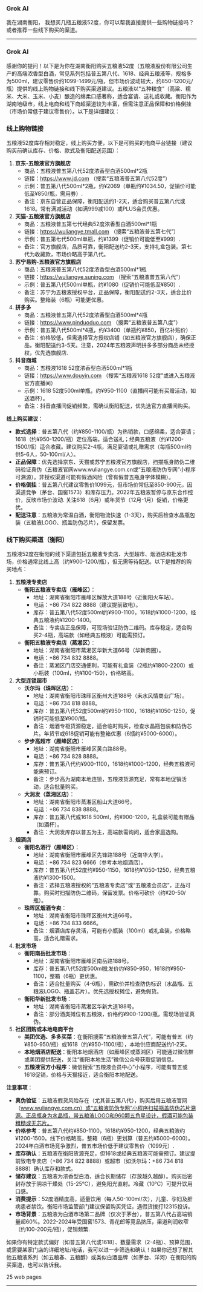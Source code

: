 

### Grok AI

<div class="thinking-container"></div><div class="response-content-markdown [&amp;_a]:text-current [&amp;_a:hover]:text-primary [&amp;_a:hover]:decoration-primary [&amp;_a]:underline [&amp;_a]:decoration-primary/30 [&amp;_a]:underline-offset-2 [&amp;_h2:first-child]:mt-0 [&amp;_h3:first-child]:mt-0 [&amp;_h4:first-child]:mt-0"><p dir="auto" class="break-words" style="white-space: pre-wrap;">我在湖南衡阳， 我想买几瓶五粮液52度，你可以帮我直接提供一些购物链接吗？或者推荐一些线下购买的渠道。</p></div><section class="inline-media-container flex flex-col gap-1"></section>

---

### Grok AI

<div class="thinking-container"></div><div class="response-content-markdown [&amp;_a]:text-current [&amp;_a:hover]:text-primary [&amp;_a:hover]:decoration-primary [&amp;_a]:underline [&amp;_a]:decoration-primary/30 [&amp;_a]:underline-offset-2 [&amp;_h2:first-child]:mt-0 [&amp;_h3:first-child]:mt-0 [&amp;_h4:first-child]:mt-0"><p dir="auto" class="break-words" style="white-space: pre-wrap;">感谢你的提问！以下是为你在湖南衡阳购买五粮液52度（五粮液股份有限公司生产的高端浓香型白酒，常见系列包括普五第八代、1618、经典五粮液等，规格多为500ml，建议零售价约1099-1499元/瓶，但市场价波动较大，约850-1200元/瓶）提供的线上购物链接和线下购买渠道建议。五粮液以“五种粮食”（高粱、糯米、大米、玉米、小麦）酿造的绵柔口感著称，适合宴请、送礼或收藏。衡阳作为湖南地级市，线上电商和线下商超渠道较为丰富，但需注意正品保障和价格倒挂（市场价常低于建议零售价）。以下是详细建议：</p>
<h3 dir="auto" class="">线上购物链接</h3>
<p dir="auto" class="break-words" style="white-space: pre-wrap;">五粮液52度库存相对稳定，线上购买方便，以下是可购买的电商平台链接（建议购买前确认库存、价格、款式及衡阳配送范围）：</p>
<ol dir="auto" class="marker:text-secondary">
<li class="break-words"><strong>京东-五粮液官方旗舰店</strong>
<ul dir="auto" class="marker:text-secondary">
<li class="break-words">商品：五粮液普五第八代52度浓香型白酒500ml*2瓶</li>
<li class="break-words">链接：<a href="https://www.jd.com" target="_blank" rel="noopener noreferrer">https://www.jd.com</a> （搜索“五粮液普五第八代52度”）</li>
<li class="break-words">示例：普五第八代500ml*2瓶，约¥2069（单瓶约¥1034.50，促销价可能低至¥850/瓶，需用券）.<a href="https://post.smzdm.com/p/ad2e3nkx/" target="_blank" rel="noopener noreferrer" class="web-search-result-chip focus:outline-none focus-visible:outline-none focus-visible:bg:input rounded-md ml-1 mr-0.5" data-state="closed"><div class="inline-flex align-text-bottom items-center justify-center select-none my-0 rounded-md bg-important border border-card-border opacity-60 grayscale hover:filter-none hover:opacity-100 transition-opacity"><img class="size-[18px] m-0 rounded-md" alt="" src="https://imgs.search.brave.com/j8J2mvTXHOFNWdchWrZg-rz15QrzzplbRtzna3AK6Vk/rs:fit:64:0:0:0/g:ce/aHR0cDovL2Zhdmlj/b25zLnNlYXJjaC5i/cmF2ZS5jb20vaWNv/bnMvYzhjN2YxZGEz/MGZmMGZlMDEwMGQ2/NTRmNmUxZmVmOTc2/ZjUwZTM4MjI5NGZj/YzczYjUxNDQwMGYw/M2FmYTNmYi9wb3N0/LnNtemRtLmNvbS8"></div></a></li>
<li class="break-words">备注：京东自营正品保障，衡阳配送约1-2天，适合购买普五第八代或1618。常有满减活动（如满999减100）或PLUS会员优惠。</li>
</ul>
</li>
<li class="break-words"><strong>天猫-五粮液官方旗舰店</strong>
<ul dir="auto" class="marker:text-secondary">
<li class="break-words">商品：五粮液普五第七代经典52度浓香型白酒500ml*1瓶</li>
<li class="break-words">链接：<a href="https://wuliangye.tmall.com" target="_blank" rel="noopener noreferrer">https://wuliangye.tmall.com</a> （搜索“五粮液普五第七代”）</li>
<li class="break-words">示例：普五第七代500ml单瓶，约¥1399（促销价可能低至¥999）.<a href="https://post.smzdm.com/p/ad2e3nkx/" target="_blank" rel="noopener noreferrer" class="web-search-result-chip focus:outline-none focus-visible:outline-none focus-visible:bg:input rounded-md ml-1 mr-0.5" data-state="closed"><div class="inline-flex align-text-bottom items-center justify-center select-none my-0 rounded-md bg-important border border-card-border opacity-60 grayscale hover:filter-none hover:opacity-100 transition-opacity"><img class="size-[18px] m-0 rounded-md" alt="" src="https://imgs.search.brave.com/j8J2mvTXHOFNWdchWrZg-rz15QrzzplbRtzna3AK6Vk/rs:fit:64:0:0:0/g:ce/aHR0cDovL2Zhdmlj/b25zLnNlYXJjaC5i/cmF2ZS5jb20vaWNv/bnMvYzhjN2YxZGEz/MGZmMGZlMDEwMGQ2/NTRmNmUxZmVmOTc2/ZjUwZTM4MjI5NGZj/YzczYjUxNDQwMGYw/M2FmYTNmYi9wb3N0/LnNtemRtLmNvbS8"></div></a></li>
<li class="break-words">备注：官方旗舰店，品质可靠，衡阳配送约2-3天，支持礼盒包装。第七代为收藏款，市场价略高于第八代。</li>
</ul>
</li>
<li class="break-words"><strong>苏宁易购-五粮液官方旗舰店</strong>
<ul dir="auto" class="marker:text-secondary">
<li class="break-words">商品：五粮液普五第八代52度浓香型白酒500ml*1瓶</li>
<li class="break-words">链接：<a href="https://wuliangye.suning.com" target="_blank" rel="noopener noreferrer">https://wuliangye.suning.com</a> （搜索“五粮液普五第八代”）</li>
<li class="break-words">示例：普五第八代500ml单瓶，约¥1080（促销价可能低至¥850）.<a href="https://www.gome.com.cn/hotwords/20160905/6130/" target="_blank" rel="noopener noreferrer" class="web-search-result-chip focus:outline-none focus-visible:outline-none focus-visible:bg:input rounded-md ml-1 mr-0.5" data-state="closed"><div class="inline-flex align-text-bottom items-center justify-center select-none my-0 rounded-md bg-important border border-card-border opacity-60 grayscale hover:filter-none hover:opacity-100 transition-opacity"><img class="size-[18px] m-0 rounded-md" alt="" src="https://imgs.search.brave.com/PQxzM0nJwk79sVs2N812MrSGV4iOdMhWZqmhGWzOFIQ/rs:fit:64:0:0:0/g:ce/aHR0cDovL2Zhdmlj/b25zLnNlYXJjaC5i/cmF2ZS5jb20vaWNv/bnMvMjI3MjgzNTcz/NjllODI0YTdhYjkx/OTA0MDY5YjY0ZDhj/Nzg4ODVlNWI4NDIw/MzgwZmY5YmRiNjA2/NGZkNmY3Yy93d3cu/Z29tZS5jb20uY24v"></div></a></li>
<li class="break-words">备注：苏宁为五粮液授权平台，正品保障，衡阳配送约2-3天，适合比价购买。整箱装（6瓶）可能更优惠。</li>
</ul>
</li>
<li class="break-words"><strong>拼多多</strong>
<ul dir="auto" class="marker:text-secondary">
<li class="break-words">商品：五粮液普五第八代52度浓香型白酒500ml*4瓶</li>
<li class="break-words">链接：<a href="https://www.pinduoduo.com" target="_blank" rel="noopener noreferrer">https://www.pinduoduo.com</a> （搜索“五粮液普五第八度”）</li>
<li class="break-words">示例：普五第八代500ml*4瓶，约¥3400（单瓶约¥850，百亿补贴价）.<a href="https://post.smzdm.com/p/ad2e3nkx/" target="_blank" rel="noopener noreferrer" class="web-search-result-chip focus:outline-none focus-visible:outline-none focus-visible:bg:input rounded-md ml-1 mr-0.5" data-state="closed"><div class="inline-flex align-text-bottom items-center justify-center select-none my-0 rounded-md bg-important border border-card-border opacity-60 grayscale hover:filter-none hover:opacity-100 transition-opacity"><img class="size-[18px] m-0 rounded-md" alt="" src="https://imgs.search.brave.com/j8J2mvTXHOFNWdchWrZg-rz15QrzzplbRtzna3AK6Vk/rs:fit:64:0:0:0/g:ce/aHR0cDovL2Zhdmlj/b25zLnNlYXJjaC5i/cmF2ZS5jb20vaWNv/bnMvYzhjN2YxZGEz/MGZmMGZlMDEwMGQ2/NTRmNmUxZmVmOTc2/ZjUwZTM4MjI5NGZj/YzczYjUxNDQwMGYw/M2FmYTNmYi9wb3N0/LnNtemRtLmNvbS8"></div></a></li>
<li class="break-words">备注：价格较低，但需选择官方授权店铺（如五粮液官方旗舰店），确保正品，衡阳配送约3-5天。注意，2024年五粮液声明拼多多部分商品未经授权，优先选旗舰店.<a href="https://post.smzdm.com/p/akle7p8r/" target="_blank" rel="noopener noreferrer" class="web-search-result-chip focus:outline-none focus-visible:outline-none focus-visible:bg:input rounded-md ml-1 mr-0.5" data-state="closed"><div class="inline-flex align-text-bottom items-center justify-center select-none my-0 rounded-md bg-important border border-card-border opacity-60 grayscale hover:filter-none hover:opacity-100 transition-opacity"><img class="size-[18px] m-0 rounded-md" alt="" src="https://imgs.search.brave.com/j8J2mvTXHOFNWdchWrZg-rz15QrzzplbRtzna3AK6Vk/rs:fit:64:0:0:0/g:ce/aHR0cDovL2Zhdmlj/b25zLnNlYXJjaC5i/cmF2ZS5jb20vaWNv/bnMvYzhjN2YxZGEz/MGZmMGZlMDEwMGQ2/NTRmNmUxZmVmOTc2/ZjUwZTM4MjI5NGZj/YzczYjUxNDQwMGYw/M2FmYTNmYi9wb3N0/LnNtemRtLmNvbS8"></div></a></li>
</ul>
</li>
<li class="break-words"><strong>抖音商城</strong>
<ul dir="auto" class="marker:text-secondary">
<li class="break-words">商品：五粮液1618 52度浓香型白酒500ml*1瓶</li>
<li class="break-words">链接：<a href="https://www.douyin.com" target="_blank" rel="noopener noreferrer">https://www.douyin.com</a> （搜索“五粮液1618 52度”或进入五粮液官方直播间）</li>
<li class="break-words">示例：1618 52度500ml单瓶，约¥950-1100（直播间可能有买赠活动，如送酒杯）。</li>
<li class="break-words">备注：抖音直播间促销频繁，需确认衡阳配送，优先选官方直播间购买。</li>
</ul>
</li>
</ol>
<p dir="auto" class="break-words" style="white-space: pre-wrap;"><strong>线上购买建议</strong>：</p>
<ul dir="auto" class="marker:text-secondary">
<li class="break-words"><strong>款式选择</strong>：普五第八代（约¥850-1100/瓶）为热销款，口感绵柔，适合宴请；1618（约¥950-1200/瓶）定位高端，适合送礼；经典五粮液（约¥1200-1500/瓶）适合收藏。建议购买2-4瓶，满足宴请或礼赠需求（每瓶500ml约供5-6人，50-100ml/人）。</li>
<li class="break-words"><strong>正品保障</strong>：优先选择京东、天猫或苏宁五粮液官方旗舰店，扫描瓶身防伪二维码验证真伪（五粮液官网www.wuliangye.com.cn或“五粮液防伪专网”小程序可溯源）。非授权渠道可能有假酒风险（曾有假普五瓶身字体模糊）。</li>
<li class="break-words"><strong>价格倒挂</strong>：普五第八代建议零售价1099元，但市场价常低至850-900元，因渠道竞争（茅台、国窖1573）和库存压力。2022年五粮液暂停与京东合作控价，反映市场价波动. 关注618（6月）或年货节（12月-1月）促销，价格更优。<a href="https://post.smzdm.com/p/akle7p8r/" target="_blank" rel="noopener noreferrer" class="web-search-result-chip focus:outline-none focus-visible:outline-none focus-visible:bg:input rounded-md ml-1 mr-0.5" data-state="closed"><div class="inline-flex align-text-bottom items-center justify-center select-none my-0 rounded-md bg-important border border-card-border opacity-60 grayscale hover:filter-none hover:opacity-100 transition-opacity"><img class="size-[18px] m-0 rounded-md" alt="" src="https://imgs.search.brave.com/j8J2mvTXHOFNWdchWrZg-rz15QrzzplbRtzna3AK6Vk/rs:fit:64:0:0:0/g:ce/aHR0cDovL2Zhdmlj/b25zLnNlYXJjaC5i/cmF2ZS5jb20vaWNv/bnMvYzhjN2YxZGEz/MGZmMGZlMDEwMGQ2/NTRmNmUxZmVmOTc2/ZjUwZTM4MjI5NGZj/YzczYjUxNDQwMGYw/M2FmYTNmYi9wb3N0/LnNtemRtLmNvbS8"></div></a></li>
<li class="break-words"><strong>配送注意</strong>：五粮液为常温白酒，衡阳物流快速（1-3天），购买后检查水晶瓶包装（五粮液LOGO、瓶盖防伪芯片），保留发票。</li>
</ul>
<h3 dir="auto" class="">线下购买渠道（衡阳）</h3>
<p dir="auto" class="break-words" style="white-space: pre-wrap;">五粮液52度在衡阳的线下渠道包括五粮液专卖店、大型超市、烟酒店和批发市场，价格通常比线上高（约¥900-1200/瓶），但无需等待配送。以下是推荐的购买地点：</p>
<ol dir="auto" class="marker:text-secondary">
<li class="break-words"><strong>五粮液专卖店</strong>
<ul dir="auto" class="marker:text-secondary">
<li class="break-words"><strong>衡阳五粮液专卖店（雁峰区）</strong>：
<ul dir="auto" class="marker:text-secondary">
<li class="break-words">地址：湖南省衡阳市雁峰区解放大道188号（近衡阳火车站）。</li>
<li class="break-words">电话：+86 734 822 8888（建议提前致电）。</li>
<li class="break-words">库存：普五第八代52度500ml约¥900-1100，1618约¥1000-1200，经典五粮液约¥1200-1400。</li>
<li class="break-words">备注：专卖店正品保障，可现场验证防伪二维码。库存稳定，适合购买2-4瓶，高端款（如经典五粮液）可能需预订。</li>
</ul>
</li>
<li class="break-words"><strong>衡阳五粮液专卖店（蒸湘区）</strong>：
<ul dir="auto" class="marker:text-secondary">
<li class="break-words">地址：湖南省衡阳市蒸湘区华新大道66号（华新商圈）。</li>
<li class="break-words">电话：+86 734 832 8888。</li>
<li class="break-words">备注：蒸湘区门店交通便利，可能有礼盒装（2瓶约¥1800-2200）或小瓶装（100ml，约¥100-150），价格略高。</li>
</ul>
</li>
</ul>
</li>
<li class="break-words"><strong>大型连锁超市</strong>
<ul dir="auto" class="marker:text-secondary">
<li class="break-words"><strong>沃尔玛（珠晖区店）</strong>：
<ul dir="auto" class="marker:text-secondary">
<li class="break-words">地址：湖南省衡阳市珠晖区衡州大道188号（耒水风情商业广场）。</li>
<li class="break-words">电话：+86 734 818 8888。</li>
<li class="break-words">库存：普五第八代52度500ml约¥950-1100，1618约¥1050-1250，促销时可能低至¥900/瓶。</li>
<li class="break-words">备注：烟酒专柜货源稳定，适合临时购买，检查水晶瓶包装和防伪芯片。年货节或618促销可能有整箱优惠（6瓶约¥5000-6000）。</li>
</ul>
</li>
<li class="break-words"><strong>步步高超市（雁峰区店）</strong>：
<ul dir="auto" class="marker:text-secondary">
<li class="break-words">地址：湖南省衡阳市雁峰区黄白路88号。</li>
<li class="break-words">电话：+86 734 828 8888。</li>
<li class="break-words">库存：普五第八代约¥900-1100，1618约¥1000-1200，经典五粮液可能需预订。</li>
<li class="break-words">备注：步步高为湖南本地连锁，五粮液货源充足，常有本地促销活动，适合批量购买。</li>
</ul>
</li>
<li class="break-words"><strong>大润发（蒸湘区店）</strong>：
<ul dir="auto" class="marker:text-secondary">
<li class="break-words">地址：湖南省衡阳市蒸湘区船山大道66号。</li>
<li class="break-words">电话：+86 734 838 8888。</li>
<li class="break-words">库存：普五第八代或1618 500ml，约¥900-1200，礼盒装可能有赠品（如酒杯）。</li>
<li class="break-words">备注：大润发库存以普五为主，高端款需询问，适合家庭选购。</li>
</ul>
</li>
</ul>
</li>
<li class="break-words"><strong>烟酒店</strong>
<ul dir="auto" class="marker:text-secondary">
<li class="break-words"><strong>衡阳名酒行（雁峰区）</strong>：
<ul dir="auto" class="marker:text-secondary">
<li class="break-words">地址：湖南省衡阳市雁峰区先锋路188号（近南华大学）。</li>
<li class="break-words">电话：+86 734 823 6666（参考本地烟酒店）。</li>
<li class="break-words">库存：普五第八代52度约¥950-1150，1618约¥1050-1250，经典五粮液约¥1300-1500。</li>
<li class="break-words">备注：选择五粮液授权的“五粮液专卖店”或“五粮液会员店”，正品可靠。购买时扫描防伪二维码，保留发票。价格可砍价（约¥20-50/瓶）。</li>
</ul>
</li>
<li class="break-words"><strong>珠晖区烟酒专卖</strong>：
<ul dir="auto" class="marker:text-secondary">
<li class="break-words">地址：湖南省衡阳市珠晖区衡州大道66号。</li>
<li class="break-words">电话：+86 734 833 6666。</li>
<li class="break-words">备注：烟酒店库存灵活，可能有小瓶装（100ml）或礼盒装，价格略高，适合礼赠需求。</li>
</ul>
</li>
</ul>
</li>
<li class="break-words"><strong>批发市场</strong>
<ul dir="auto" class="marker:text-secondary">
<li class="break-words"><strong>衡阳南岳批发市场</strong>：
<ul dir="auto" class="marker:text-secondary">
<li class="break-words">地址：湖南省衡阳市雁峰区南岳路188号。</li>
<li class="break-words">库存：普五第八代52度500ml批发价约¥850-950，1618约¥950-1100，整箱（6瓶）更优惠。</li>
<li class="break-words">备注：适合批量购买（4-6瓶），需砍价并检查防伪标识（水晶瓶、五粮液LOGO、瓶盖芯片）。优先选授权摊位，避免假货。</li>
</ul>
</li>
<li class="break-words"><strong>衡阳华新批发市场</strong>：
<ul dir="auto" class="marker:text-secondary">
<li class="break-words">地址：湖南省衡阳市蒸湘区华新大道188号。</li>
<li class="break-words">备注：部分酒类摊位有五粮液，价格约¥900-1200/瓶，需现场验证真伪。</li>
</ul>
</li>
</ul>
</li>
<li class="break-words"><strong>社区团购或本地电商平台</strong>
<ul dir="auto" class="marker:text-secondary">
<li class="break-words"><strong>美团优选、多多买菜</strong>：在衡阳搜索“五粮液普五第八代”，可能有普五（约¥850-950/瓶）或1618（约¥950-1100/瓶），本地供应商配送约1-2天。</li>
<li class="break-words"><strong>本地烟酒店配送</strong>：衡阳本地烟酒店（如雁峰区或蒸湘区）可能通过微信群或美团提供配送，关注“衡阳本地生活”微信公众号获取促销信息。</li>
<li class="break-words"><strong>五粮液官方小程序</strong>：微信搜索“五粮液会员中心”小程序，可能有普五或1618促销，价格与天猫接近，适合衡阳本地配送。</li>
</ul>
</li>
</ol>
<p dir="auto" class="break-words" style="white-space: pre-wrap;"><strong>注意事项</strong>：</p>
<ul dir="auto" class="marker:text-secondary">
<li class="break-words"><strong>真伪验证</strong>：五粮液假货风险存在（尤其普五第八代），购买后用五粮液官网（<a href="http://www.wuliangye.com.cn%EF%BC%89%E6%88%96%E2%80%9C%E4%BA%94%E7%B2%AE%E6%B6%B2%E9%98%B2%E4%BC%AA%E4%B8%93%E7%BD%91%E2%80%9D%E5%B0%8F%E7%A8%8B%E5%BA%8F%E6%89%AB%E6%8F%8F%E7%93%B6%E7%9B%96%E9%98%B2%E4%BC%AA%E8%8A%AF%E7%89%87%E6%BA%AF%E6%BA%90%E3%80%82%E6%AD%A3%E5%93%81%E7%93%B6%E8%BA%AB%E4%B8%BA%E6%B0%B4%E6%99%B6%E7%93%B6%EF%BC%8C%E5%B8%A6%E4%BA%94%E7%B2%AE%E6%B6%B2LOGO%E5%92%8C960%E9%A2%97%E4%BA%94%E8%A7%92%E6%98%9F%E8%AE%BE%E8%AE%A1%EF%BC%8C%E5%81%87%E9%85%92%E5%8F%AF%E8%83%BD%E5%8C%85%E8%A3%85%E7%B2%97%E7%B3%99%E6%88%96%E6%97%A0%E8%8A%AF%E7%89%87%E3%80%82" target="_blank" rel="noopener noreferrer">www.wuliangye.com.cn）或“五粮液防伪专网”小程序扫描瓶盖防伪芯片溯源。正品瓶身为水晶瓶，带五粮液LOGO和960颗五角星设计，假酒可能包装粗糙或无芯片。</a></li>
<li class="break-words"><strong>价格参考</strong>：普五第八代约¥850-1100，1618约¥950-1200，经典五粮液约¥1200-1500。线下价格略高，整箱（6瓶）更划算（普五约¥5000-6000）。2024年白酒市场竞争激烈，普五市场价低于建议零售价（1099元）.<a href="https://post.smzdm.com/p/ad2e3nkx/" target="_blank" rel="noopener noreferrer" class="web-search-result-chip focus:outline-none focus-visible:outline-none focus-visible:bg:input rounded-md ml-1 mr-0.5" data-state="closed"><div class="inline-flex align-text-bottom items-center justify-center select-none my-0 rounded-md bg-important border border-card-border opacity-60 grayscale hover:filter-none hover:opacity-100 transition-opacity"><img class="size-[18px] m-0 rounded-md" alt="" src="https://imgs.search.brave.com/j8J2mvTXHOFNWdchWrZg-rz15QrzzplbRtzna3AK6Vk/rs:fit:64:0:0:0/g:ce/aHR0cDovL2Zhdmlj/b25zLnNlYXJjaC5i/cmF2ZS5jb20vaWNv/bnMvYzhjN2YxZGEz/MGZmMGZlMDEwMGQ2/NTRmNmUxZmVmOTc2/ZjUwZTM4MjI5NGZj/YzczYjUxNDQwMGYw/M2FmYTNmYi9wb3N0/LnNtemRtLmNvbS8"></div></a></li>
<li class="break-words"><strong>库存确认</strong>：五粮液在衡阳货源充足，但1618或经典五粮液可能需预订。建议提前致电专卖店（+86 734 822 8888）或超市（如沃尔玛：+86 734 818 8888）确认库存和款式。</li>
<li class="break-words"><strong>储存建议</strong>：五粮液为浓香型白酒，适合长期储存（存放越久越醇）。购买后密封存放于阴凉干燥处（15-25℃），避免阳光直射。冷藏（10℃）可提升饮用口感。</li>
<li class="break-words"><strong>消费提示</strong>：52度酒精度高，适量饮用（每人50-100ml/次），儿童、孕妇及肝病患者禁饮。衡阳市场监管部门建议保留购买凭证，遇假货拨打12315投诉。</li>
<li class="break-words"><strong>市场背景</strong>：五粮液为白酒市场第二品牌（仅次于茅台），普五第八代占高端销量超60%。2022-2024年受国窖1573、青花郎等竞品挤压，渠道利润收窄（约100-200元/瓶），促销频繁.<a href="https://post.smzdm.com/p/ad2e3nkx/" target="_blank" rel="noopener noreferrer" class="web-search-result-chip focus:outline-none focus-visible:outline-none focus-visible:bg:input rounded-md ml-1 mr-0.5" data-state="closed"><div class="inline-flex align-text-bottom items-center justify-center select-none my-0 rounded-md bg-important border border-card-border opacity-60 grayscale hover:filter-none hover:opacity-100 transition-opacity"><img class="size-[18px] m-0 rounded-md" alt="" src="https://imgs.search.brave.com/j8J2mvTXHOFNWdchWrZg-rz15QrzzplbRtzna3AK6Vk/rs:fit:64:0:0:0/g:ce/aHR0cDovL2Zhdmlj/b25zLnNlYXJjaC5i/cmF2ZS5jb20vaWNv/bnMvYzhjN2YxZGEz/MGZmMGZlMDEwMGQ2/NTRmNmUxZmVmOTc2/ZjUwZTM4MjI5NGZj/YzczYjUxNDQwMGYw/M2FmYTNmYi9wb3N0/LnNtemRtLmNvbS8"></div></a></li>
</ul>
<p dir="auto" class="break-words" style="white-space: pre-wrap;">如果你有特定款式偏好（如普五第八代或1618）、数量需求（2-4瓶）、预算范围，或需要某家门店的详细地址/电话，我可以进一步筛选和确认！如果你还想了解其他五粮液系列（如五粮春、五粮醇）或类似白酒品牌（如茅台、洋河）在衡阳的购买渠道，也可以告诉我。</p></div><section class="inline-media-container flex flex-col gap-1"></section><div class="flex gap-2 mt-4"><div class="search-results flex -ml-1 text-sm gap-2 mb-1"><div class="flex flex-row items-center pr-4 py-1 rounded-full cursor-pointer bg-foreground border border-card-border hover:bg-card-hover hover:border-card-border-focus"><div style="z-index: 3;"><div class="align-text-bottom items-center justify-center select-none transition my-0 rounded-md opacity-100 ml-1.5 flex bg-popover overflow-hidden border border-background z-3"><img class="size-[18px] m-0 rounded-md" alt="" src="https://imgs.search.brave.com/MbxKEfEkBtbAuI8O3mS77BgBoA8o83LpBau0DCIIkLU/rs:fit:64:0:0:0/g:ce/aHR0cDovL2Zhdmlj/b25zLnNlYXJjaC5i/cmF2ZS5jb20vaWNv/bnMvYWEwNzU3ZDli/Y2ZkN2ZmZjMwYThm/NDI2M2M4NzY3YzEy/MmRlZmEwYmE5ODFi/ZDI5YTFhZDI3MWNh/NTJjYWY5NS93d3cu/YW1hem9uLmNvLmpw/Lw"></div></div><div style="z-index: 2;"><div class="align-text-bottom items-center justify-center select-none transition my-0 rounded-md opacity-100 flex bg-popover overflow-hidden border border-background z-2 -ml-2"><img class="size-[18px] m-0 rounded-md" alt="" src="https://imgs.search.brave.com/MbxKEfEkBtbAuI8O3mS77BgBoA8o83LpBau0DCIIkLU/rs:fit:64:0:0:0/g:ce/aHR0cDovL2Zhdmlj/b25zLnNlYXJjaC5i/cmF2ZS5jb20vaWNv/bnMvYWEwNzU3ZDli/Y2ZkN2ZmZjMwYThm/NDI2M2M4NzY3YzEy/MmRlZmEwYmE5ODFi/ZDI5YTFhZDI3MWNh/NTJjYWY5NS93d3cu/YW1hem9uLmNvLmpw/Lw"></div></div><div style="z-index: 1;"><div class="align-text-bottom items-center justify-center select-none transition my-0 rounded-md opacity-100 flex bg-popover overflow-hidden border border-background z-1 -ml-2"><img class="size-[18px] m-0 rounded-md" alt="" src="https://imgs.search.brave.com/j8J2mvTXHOFNWdchWrZg-rz15QrzzplbRtzna3AK6Vk/rs:fit:64:0:0:0/g:ce/aHR0cDovL2Zhdmlj/b25zLnNlYXJjaC5i/cmF2ZS5jb20vaWNv/bnMvYzhjN2YxZGEz/MGZmMGZlMDEwMGQ2/NTRmNmUxZmVmOTc2/ZjUwZTM4MjI5NGZj/YzczYjUxNDQwMGYw/M2FmYTNmYi9wb3N0/LnNtemRtLmNvbS8"></div></div><div class="truncate ml-2">25 web pages</div></div></div></div>

---